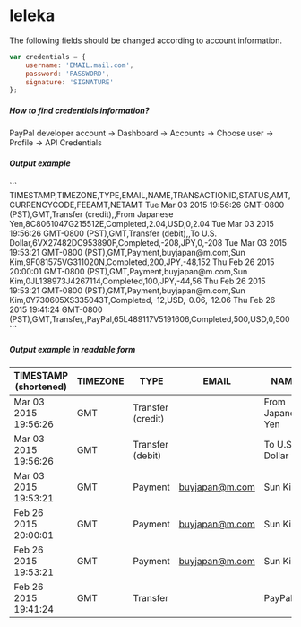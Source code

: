 # leleka
<p>The following fields should be changed according to account information.</p>

```js
var credentials = {
    username: 'EMAIL.mail.com',
    password: 'PASSWORD',
    signature: 'SIGNATURE'
};
```
<h5>How to find credentials information?</h5>
<p>PayPal developer account -> Dashboard -> Accounts -> Choose user -> Profile -> API Credentials</p>

<h5>Output example</h5>
```
TIMESTAMP,TIMEZONE,TYPE,EMAIL,NAME,TRANSACTIONID,STATUS,AMT,CURRENCYCODE,FEEAMT,NETAMT
Tue Mar 03 2015 19:56:26 GMT-0800 (PST),GMT,Transfer (credit),,From Japanese Yen,8C8061047G215512E,Completed,2.04,USD,0,2.04
Tue Mar 03 2015 19:56:26 GMT-0800 (PST),GMT,Transfer (debit),,To U.S. Dollar,6VX27482DC953890F,Completed,-208,JPY,0,-208
Tue Mar 03 2015 19:53:21 GMT-0800 (PST),GMT,Payment,buyjapan@m.com,Sun Kim,9F081575VG311020N,Completed,200,JPY,-48,152
Thu Feb 26 2015 20:00:01 GMT-0800 (PST),GMT,Payment,buyjapan@m.com,Sun Kim,0JL138973J4267114,Completed,100,JPY,-44,56
Thu Feb 26 2015 19:53:21 GMT-0800 (PST),GMT,Payment,buyjapan@m.com,Sun Kim,0Y730605XS335043T,Completed,-12,USD,-0.06,-12.06
Thu Feb 26 2015 19:41:24 GMT-0800 (PST),GMT,Transfer,,PayPal,65L489117V5191606,Completed,500,USD,0,500
```

<h5>Output example in readable form</h5>

TIMESTAMP (shortened) | TIMEZONE | TYPE | EMAIL | NAME | TRANSACTIONID | STATUS | AMT | CURRENCYCODE | FEEAMT | NETAMT
--------------------- | -------- | ---- | ----- | ---- | ------------- | ------ | --- | ------------ | ------ | ------
Mar 03 2015 19:56:26|GMT|Transfer (credit)||From Japanese Yen|8C8061047G215512E|Completed|2.04|USD|0|2.04
Mar 03 2015 19:56:26|GMT|Transfer (debit)||To U.S. Dollar|6VX27482DC953890F|Completed|-208|JPY|0|-208
Mar 03 2015 19:53:21|GMT|Payment|buyjapan@m.com|Sun Kim|9F081575VG311020N|Completed|200|JPY|-48|152
Feb 26 2015 20:00:01|GMT|Payment|buyjapan@m.com|Sun Kim|0JL138973J4267114|Completed|100|JPY|-44|56
Feb 26 2015 19:53:21|GMT|Payment|buyjapan@m.com|Sun Kim|0Y730605XS335043T|Completed|-12|USD|-0.06|-12.06
Feb 26 2015 19:41:24|GMT|Transfer||PayPal|65L489117V5191606|Completed|500|USD|0|500
